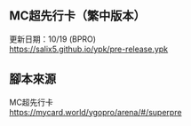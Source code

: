 ## MC超先行卡（繁中版本）
更新日期：10/19 (BPRO)  
<https://salix5.github.io/ypk/pre-release.ypk>


## 腳本來源
MC超先行卡  
<https://mycard.world/ygopro/arena/#/superpre>
